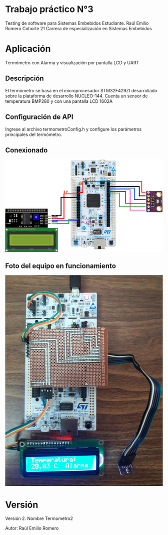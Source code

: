 # Trabajo práctico N°3
Testing de software para Sistemas Embebidos
Estudiante. Raúl Emilio Romero
Cohorte 21
Carrera de especialización en Sistemas Embebidos
# Aplicación

Termómetro con Alarma y visualización por pantalla LCD y UART

## Descripción

El termómetro se basa en el microprocesador STM32F429ZI desarrollado sobre la plataforma de desarrollo NUCLEO-144.
Cuenta un sensor de temperatura BMP280 y con una pantalla LCD 1602A

## Configuración de API

Ingrese al archivo termometroConfig.h y configure los parámetros principales del termómetro.

## Conexionado

![Conexión eléctrica](images/conexionElectrica.jpg)

## Foto del equipo en funcionamiento

![Foto Real](images/fotoReal.jpeg)

# Versión

Versión 2. Nombre Termometro2

Autor: Raúl Emilio Romero
